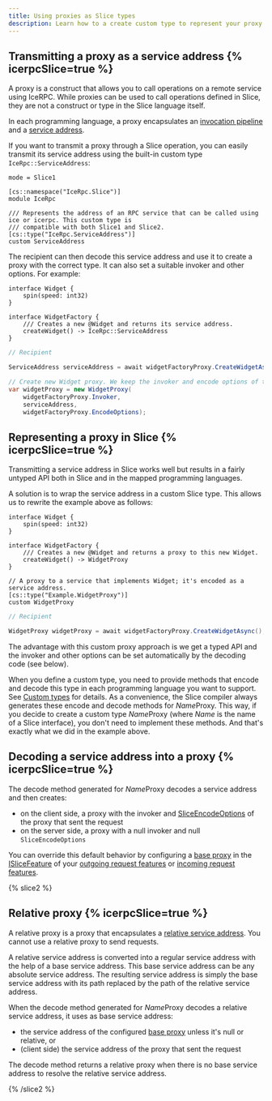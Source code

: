 ```yaml
---
title: Using proxies as Slice types
description: Learn how to a create custom type to represent your proxy in Slice.
---
```


## Transmitting a proxy as a service address {% icerpcSlice=true %}

A proxy is a construct that allows you to call operations on a remote service using IceRPC. While proxies can be used
to call operations defined in Slice, they are not a construct or type in the Slice language itself.

In each programming language, a proxy encapsulates an [invocation pipeline] and a [service address].

If you want to transmit a proxy through a Slice operation, you can easily transmit its service address using the
built-in custom type `IceRpc::ServiceAddress`:

```slice
mode = Slice1

[cs::namespace("IceRpc.Slice")]
module IceRpc

/// Represents the address of an RPC service that can be called using ice or icerpc. This custom type is
/// compatible with both Slice1 and Slice2.
[cs::type("IceRpc.ServiceAddress")]
custom ServiceAddress
```

The recipient can then decode this service address and use it to create a proxy with the correct type. It can also set
a suitable invoker and other options. For example:

```slice
interface Widget {
    spin(speed: int32)
}

interface WidgetFactory {
    /// Creates a new @Widget and returns its service address.
    createWidget() -> IceRpc::ServiceAddress
}
```

```csharp
// Recipient

ServiceAddress serviceAddress = await widgetFactoryProxy.CreateWidgetAsync();

// Create new Widget proxy. We keep the invoker and encode options of the factory proxy.
var widgetProxy = new WidgetProxy(
    widgetFactoryProxy.Invoker,
    serviceAddress,
    widgetFactoryProxy.EncodeOptions);
```

## Representing a proxy in Slice {% icerpcSlice=true %}

Transmitting a service address in Slice works well but results in a fairly untyped API both in Slice and in the mapped
programming languages.

A solution is to wrap the service address in a custom Slice type. This allows us to rewrite the example above as
follows:

```slice
interface Widget {
    spin(speed: int32)
}

interface WidgetFactory {
    /// Creates a new @Widget and returns a proxy to this new Widget.
    createWidget() -> WidgetProxy
}

// A proxy to a service that implements Widget; it's encoded as a service address.
[cs::type("Example.WidgetProxy")]
custom WidgetProxy
```

```csharp
// Recipient

WidgetProxy widgetProxy = await widgetFactoryProxy.CreateWidgetAsync();
```

The advantage with this custom proxy approach is we get a typed API and the invoker and other options can be set
automatically by the decoding code (see below).

When you define a custom type, you need to provide methods that encode and decode this type in each programming language
you want to support. See [Custom types] for details. As a convenience, the Slice compiler always generates these encode
and decode methods for *Name*Proxy. This way, if you decide to create a custom type *Name*Proxy (where *Name* is the
name of a Slice interface), you don't need to implement these methods. And that's exactly what we did in the example
above.

## Decoding a service address into a proxy {% icerpcSlice=true %}

The decode method generated for *Name*Proxy decodes a service address and then creates:

- on the client side, a proxy with the invoker and [SliceEncodeOptions] of the proxy that sent the request
- on the server side, a proxy with a null invoker and null `SliceEncodeOptions`

You can override this default behavior by configuring a [base proxy] in the [ISliceFeature] of your
[outgoing request features] or [incoming request features].

{% slice2 %}

## Relative proxy {% icerpcSlice=true %}

A relative proxy is a proxy that encapsulates a [relative service address]. You cannot use a relative proxy to send requests.

A relative service address is converted into a regular service address with the help of a base service address. This
base service address can be any absolute service address. The resulting service address is simply the base service
address with its path replaced by the path of the relative service address.

When the decode method generated for *Name*Proxy decodes a relative service address, it uses as base service address:

- the service address of the configured [base proxy] unless it's null or relative, or
- (client side) the service address of the proxy that sent the request

The decode method returns a relative proxy when there is no base service address to resolve the relative service
address.

{% /slice2 %}

[base proxy]: csharp:IceRpc.Slice.ISliceFeature#IceRpc_Slice_ISliceFeature_BaseProxy
[Custom types]: custom-types
[incoming request features]: /icerpc/dispatch/incoming-request#request-features
[invocation pipeline]: /icerpc/invocation/invocation-pipeline
[ISliceFeature]: csharp:IceRpc.Slice.ISliceFeature
[relative service address]: /icerpc/invocation/service-address#relative-service-address
[service address]: /icerpc/invocation/service-address
[outgoing request features]: /icerpc/invocation/outgoing-request#request-features
[SliceEncodeOptions]: csharp:IceRpc.Slice.SliceEncodeOptions
